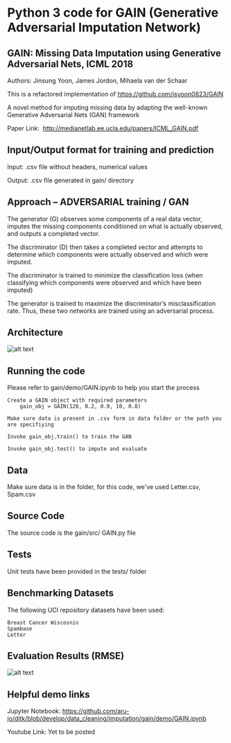 # Python 3 code for GAIN (Generative Adversarial Imputation Network)

## GAIN: Missing Data Imputation using Generative Adversarial Nets, ICML 2018
Authors: Jinsung Yoon, James Jordon, Mihaela van der Schaar

This is a refactored implementation of https://github.com/jsyoon0823/GAIN

A novel method for imputing missing data by adapting the well-known Generative Adversarial Nets (GAN) framework

Paper Link:  http://medianetlab.ee.ucla.edu/papers/ICML_GAIN.pdf

## Input/Output format for training and prediction

Input: .csv file without headers, numerical values

Output: .csv file generated in gain/ directory 

## Approach – ADVERSARIAL training / GAN 

The generator (G) observes some components of a real data vector, imputes the missing components conditioned on what is actually observed, and outputs a completed vector. 

The discriminator (D) then takes a completed vector and attempts to determine which components were actually observed and which were imputed. 

The discriminator is trained to minimize the classification loss (when classifying which components were observed and which have been imputed) 

The generator is trained to maximize the discriminator’s misclassification rate. Thus, these two networks are trained using an adversarial process. 

## Architecture 

![alt text](https://github.com/aru-jo/ditk/blob/develop/data_cleaning/imputation/gain/readme-images/architecture.png)

## Running the code

Please refer to gain/demo/GAIN.ipynb to help you start the process 
    
	Create a GAIN object with required parameters 
	    gain_obj = GAIN(128, 0.2, 0.9, 10, 0.8)
	
	Make sure data is present in .csv form in data folder or the path you are specifiying 
	
	Invoke gain_obj.train() to train the GAN 
	
	Invoke gain_obj.test() to impute and evaluate

## Data 

Make sure data is in the folder, for this code, we've used Letter.csv, Spam.csv 

## Source Code

The source code is the gain/src/
GAIN.py file

## Tests

Unit tests have been provided in the tests/ folder

## Benchmarking Datasets

The following UCI repository datasets have been used: 

	Breast Cancer Wiscosnin 
	Spambase
	Letter

## Evaluation Results (RMSE) 

![alt text](https://github.com/aru-jo/ditk/blob/develop/data_cleaning/imputation/gain/readme-images/evaluation.png)

## Helpful demo links

Jupyter Notebook: https://github.com/aru-jo/ditk/blob/develop/data_cleaning/imputation/gain/demo/GAIN.ipynb

Youtube Link: Yet to be posted

